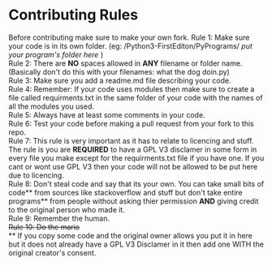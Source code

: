 # Contributing Rules
Before contributing make sure to make your own fork.
Rule 1: Make sure your code is in its own folder. (eg: /Python3-FirstEditon/PyPrograms/ _put your program's folder here_ )  
Rule 2: There are **NO** spaces allowed in **ANY** filename or folder name. (Basically don't do this with your filenames: what the dog doin.py)  
Rule 3: Make sure you add a readme.md file describing your code.  
Rule 4: Remember: If your code uses modules then make sure to create a file called requirments.txt in the same folder of your code with the names of all the modules you used.  
Rule 5: Always have at least some comments in your code.  
Rule 6: Test your code before making a pull request from your fork to this repo.  
Rule 7: This rule is very important as it has to relate to licencing and stuff. The rule is you are **REQUIRED** to have a GPL V3 disclamer in some form in every file you make except for the requirments.txt file if you have one. If you cant or wont use GPL V3 then your code will not be allowed to be put here due to licencing.  
Rule 8: Don't steal code and say that its your own. You can take small bits of code** from sources like stackoverflow and stuff but don't take entire programs** from people without asking thier permission **AND** giving credit to the original person who made it.  
Rule 9: Remember the human.  
~~Rule 10: Do the mario~~  
** If you copy some code and the original owner allows you put it in here but it does not already have a GPL V3 Disclamer in it then add one WITH the original creator's consent.  
